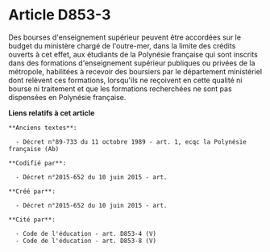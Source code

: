 # Article D853-3

Des bourses d'enseignement supérieur peuvent être accordées sur le budget du ministère chargé de l'outre-mer, dans la limite
des crédits ouverts à cet effet, aux étudiants de la Polynésie française qui sont inscrits dans des formations d'enseignement
supérieur publiques ou privées de la métropole, habilitées à recevoir des boursiers par le département ministériel dont
relèvent ces formations, lorsqu'ils ne reçoivent en cette qualité ni bourse ni traitement et que les formations recherchées
ne sont pas dispensées en Polynésie française.

**Liens relatifs à cet article**

	**Anciens textes**:

	  - Décret n°89-733 du 11 octobre 1989 - art. 1, ecqc la Polynésie française (Ab)

	**Codifié par**:

	  - Décret n°2015-652 du 10 juin 2015 - art.

	**Créé par**:

	  - Décret n°2015-652 du 10 juin 2015 - art.

	**Cité par**:

	  - Code de l'éducation - art. D853-4 (V)
	  - Code de l'éducation - art. D853-8 (V)
